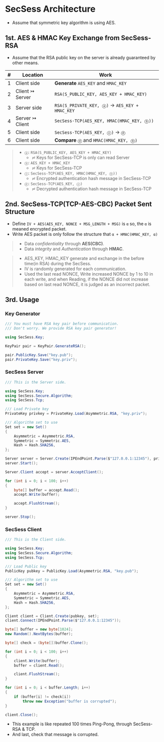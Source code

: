 ﻿# SecSess Architecture

- Assume that symmetric key algorithm is using AES.

## 1st. AES & HMAC Key Exchange from SecSess-RSA

- Assume that the RSA public key on the server is already guaranteed by other means.

|#|Location|Work|
|-|--------|----|
|1|Client side|**Generate** `AES_KEY` and `HMAC_KEY`|
|2|Client ↣ Server|`RSA(S_PUBLIC_KEY, AES_KEY + HMAC_KEY)`|
|3|Server side|`RSA(S_PRIVATE_KEY, ⓐ)` → `AES_KEY + HMAC_KEY`|
|4|Server ↣ Client|`SecSess-TCP(AES_KEY, HMAC(HMAC_KEY, ⓑ))`|
|5|Client side|`SecSess-TCP(AES_KEY, ⓒ)` → `ⓓ`|
|6|Client side|**Compare** `ⓓ` and `HMAC(HMAC_KEY, ⓑ)`|

> - `ⓐ`: `RSA(S_PUBLIC_KEY, AES_KEY + HMAC_KEY)`
>   - ≓ Keys for SecSess-TCP is only can read Server
> - `ⓑ`: `AES_KEY + HMAC_KEY`
>   - ≓ Keys for SecSess-TCP
> - `ⓒ`: `SecSess-TCP(AES_KEY, HMAC(HMAC_KEY, ⓑ))`
>   - ≓ Encrypted authentication hash message in SecSess-TCP
> - `ⓓ`: `SecSess-TCP(AES_KEY, ⓒ)`
>   - ≓ Decrypted authentication hash message in SecSess-TCP

## 2nd. SecSess-TCP(TCP-AES-CBC) Packet Sent Structure

- Define `IV + AES(AES_KEY, NONCE + MSG_LENGTH + MSG)` is `α` so, the `α` is meaned encrypted packet.
- Write AES packet is only follow the structure that `α + HMAC(HMAC_KEY, α)`

> - Data *confidentiality* through **AES(CBC)**.
> - Data *integrity* and *Authentication* through **HMAC**.

> - AES_KEY, HMAC_KEY generate and exchange in the before time(in RSA) during the SecSess.
> - IV is randomly generated for each communication.
> - Used the last read NONCE, Write increased NONCE by 1 to 10 in each write, and when Reading, if the NONCE did not increase based on last read NONCE, it is judged as an incorrect packet.

## 3rd. Usage

### Key Generator

```cs
/// You must have RSA key pair before communication.
/// Don't worry. We provide RSA key pair generator!

using SecSess.Key;

KeyPair pair = KeyPair.GenerateRSA();

pair.PublicKey.Save("key.pub");
pair.PrivateKey.Save("key.priv");

```

### SecSess Server

```cs
/// This is the Server side.

using SecSess.Key;
using SecSess.Secure.Algorithm;
using SecSess.Tcp;

/// Load Private key
PrivateKey privkey = PrivateKey.Load(Asymmetric.RSA, "key.priv");

/// Algorithm set to use
Set set = new Set()
{
    Asymmetric = Asymmetric.RSA,
    Symmetric = Symmetric.AES,
    Hash = Hash.SHA256,
};

Server server = Server.Create(IPEndPoint.Parse($"127.0.0.1:12345"), privkey, set);
server.Start();

Server.Client accept = server.AcceptClient();

for (int i = 0; i < 100; i++)
{
    byte[] buffer = accept.Read();
    accept.Write(buffer);

    accept.FlushStream();
}

server.Stop();
```

### SecSess Client

```cs
/// This is the Client side.

using SecSess.Key;
using SecSess.Secure.Algorithm;
using SecSess.Tcp;

/// Load Public key
PublicKey pubkey = PublicKey.Load(Asymmetric.RSA, "key.pub");

/// Algorithm set to use
Set set = new Set()
{
    Asymmetric = Asymmetric.RSA,
    Symmetric = Symmetric.AES,
    Hash = Hash.SHA256,
};

Client client = Client.Create(pubkey, set);
client.Connect(IPEndPoint.Parse($"127.0.0.1:12345"));

byte[] buffer = new byte[1024];
new Random().NextBytes(buffer);

byte[] check = (byte[])buffer.Clone();

for (int i = 0; i < 100; i++)
{
    client.Write(buffer);
    buffer = client.Read();

    client.FlushStream();
}

for (int i = 0; i < buffer.Length; i++)
{
    if (buffer[i] != check[i])
        throw new Exception("buffer is corrupted");
}

client.Close();
```

- This example is like repeated 100 times Ping-Pong, through SecSess-RSA & TCP.
- And last, check that message is corrupted.
